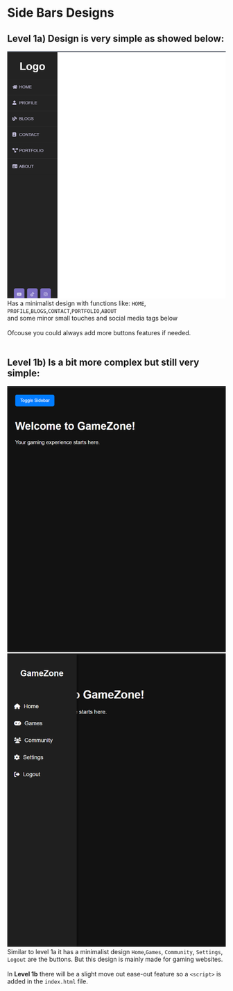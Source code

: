 # Side Bars Designs

## **Level 1a)** Design is very simple as showed below:
![Demo Design](/lvl1a.png "Level 1a Design")
<br>
Has a minimalist design with functions like:
`HOME`, `PROFILE`,`BLOGS`,`CONTACT`,`PORTFOLIO`,`ABOUT`
<br>
and some minor small touches and social media tags below
<br><br>
Ofcouse you could always add more buttons features if needed.
<br><br>

## **Level 1b)** Is a bit more complex but still very simple:
![Demo Design](/lvl1b.png "Level 1b Design")![Demo Design](/lvl1bb.png "a title")
<br>
Similar to level 1a it has a minimalist design `Home`,`Games`, `Community`, `Settings`, `Logout` are the buttons. But this design is mainly made for gaming websites.
<br>
<br>
In **Level 1b** there will be a slight move out ease-out feature so a `<script>` is added in the `index.html` file.
